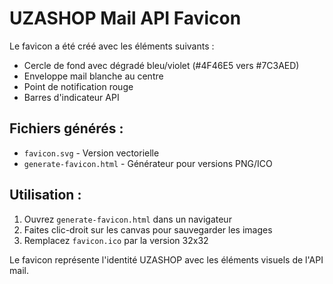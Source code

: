 # UZASHOP Mail API Favicon

Le favicon a été créé avec les éléments suivants :
- Cercle de fond avec dégradé bleu/violet (#4F46E5 vers #7C3AED)
- Enveloppe mail blanche au centre
- Point de notification rouge
- Barres d'indicateur API

## Fichiers générés :
- `favicon.svg` - Version vectorielle
- `generate-favicon.html` - Générateur pour versions PNG/ICO

## Utilisation :
1. Ouvrez `generate-favicon.html` dans un navigateur
2. Faites clic-droit sur les canvas pour sauvegarder les images
3. Remplacez `favicon.ico` par la version 32x32

Le favicon représente l'identité UZASHOP avec les éléments visuels de l'API mail.
